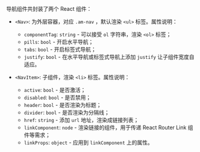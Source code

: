 导航组件共封装了两个 React 组件：

- `<Nav>`: 为外层容器，对应 `.am-nav` ，默认渲染 `<ul>` 标签。属性说明：
	- `componentTag`: `string` - 可以接受 `ol` 字符串，渲染 `<ol>` 标签；
	- `pills`: `bool` - 开启水平导航；
	- `tabs`: `bool` - 开启标签式导航；
	- `justify`: `bool` - 在水平导航或标签式导航上添加 `justify` 让子组件宽度自适应。

- `<NavItem>`: 子组件，渲染 `<li>` 标签。属性说明：
	- `active`: `bool` - 是否激活；
	- `disabled`: `bool` - 是否禁用；
	- `header`: `bool` - 是否渲染为标题；
	- `divider`: `bool` - 是否渲染为分隔线；
	- `href`: `string` - 添加 `url` 地址，渲染成链接列表；
	- `linkComponent`: `node` - 渲染链接的组件，用于传递 React Router Link 组件等需求；
	- `linkProps`: `object` - 应用到 `linkComponent` 上的属性。
